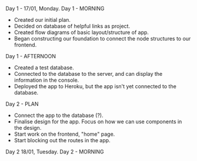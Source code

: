 Day 1 - 17/01, Monday.
Day 1 - MORNING

- Created our initial plan.
- Decided on database of helpful links as project.
- Created flow diagrams of basic layout/structure of app.
- Began constructing our foundation to connect the node structures to our frontend.

Day 1 - AFTERNOON

- Created a test database.
- Connected to the database to the server, and can display the information in the console.
- Deployed the app to Heroku, but the app isn't yet connected to the database.

Day 2 - PLAN

- Connect the app to the database (?).
- Finalise design for the app. Focus on how we can use components in the design.
- Start work on the frontend, "home" page.
- Start blocking out the routes in the app.

Day 2 18/01, Tuesday.
Day 2 - MORNING
